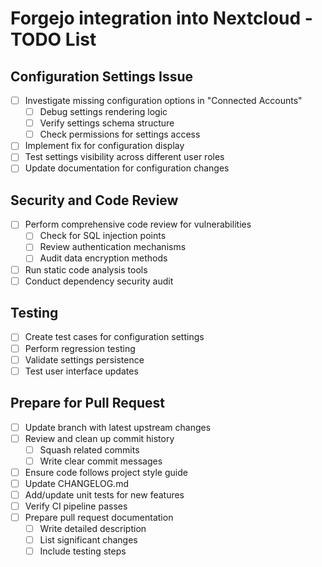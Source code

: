 # Forgejo integration into Nextcloud - TODO List

## Configuration Settings Issue
- [ ] Investigate missing configuration options in "Connected Accounts"
    - [ ] Debug settings rendering logic
    - [ ] Verify settings schema structure
    - [ ] Check permissions for settings access
- [ ] Implement fix for configuration display
- [ ] Test settings visibility across different user roles
- [ ] Update documentation for configuration changes

## Security and Code Review
- [ ] Perform comprehensive code review for vulnerabilities
    - [ ] Check for SQL injection points
    - [ ] Review authentication mechanisms
    - [ ] Audit data encryption methods
- [ ] Run static code analysis tools
- [ ] Conduct dependency security audit

## Testing
- [ ] Create test cases for configuration settings
- [ ] Perform regression testing
- [ ] Validate settings persistence
- [ ] Test user interface updates

## Prepare for Pull Request
- [ ] Update branch with latest upstream changes
- [ ] Review and clean up commit history
    - [ ] Squash related commits
    - [ ] Write clear commit messages
- [ ] Ensure code follows project style guide
- [ ] Update CHANGELOG.md
- [ ] Add/update unit tests for new features
- [ ] Verify CI pipeline passes
- [ ] Prepare pull request documentation
    - [ ] Write detailed description
    - [ ] List significant changes
    - [ ] Include testing steps